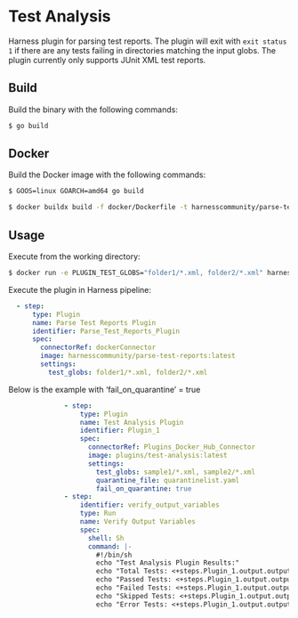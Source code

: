 # Test Analysis

Harness plugin for parsing test reports. The plugin will exit with `exit status 1` if there are any tests failing in directories matching the input globs. The plugin currently only supports JUnit XML test reports.

## Build

Build the binary with the following commands:

```sh
$ go build
```

## Docker

Build the Docker image with the following commands:

```sh
$ GOOS=linux GOARCH=amd64 go build

$ docker buildx build -f docker/Dockerfile -t harnesscommunity/parse-test-reports:latest --platform=linux/amd64 --load .
```

## Usage

Execute from the working directory:
```sh
$ docker run -e PLUGIN_TEST_GLOBS="folder1/*.xml, folder2/*.xml" harnesscommunity/parse-test-reports:latest
```

Execute the plugin in Harness pipeline:
```yaml
  - step:
      type: Plugin
      name: Parse Test Reports Plugin
      identifier: Parse_Test_Reports_Plugin
      spec:
        connectorRef: dockerConnector
        image: harnesscommunity/parse-test-reports:latest
        settings:
          test_globs: folder1/*.xml, folder2/*.xml
```

Below is the example with ‘fail_on_quarantine’ = true
```yaml
              - step:
                  type: Plugin
                  name: Test Analysis Plugin
                  identifier: Plugin_1
                  spec:
                    connectorRef: Plugins_Docker_Hub_Connector
                    image: plugins/test-analysis:latest
                    settings:
                      test_globs: sample1/*.xml, sample2/*.xml
                      quarantine_file: quarantinelist.yaml 
                      fail_on_quarantine: true
              - step:
                  identifier: verify_output_variables
                  type: Run
                  name: Verify Output Variables
                  spec:
                    shell: Sh
                    command: |-
                      #!/bin/sh
                      echo "Test Analysis Plugin Results:"
                      echo "Total Tests: <+steps.Plugin_1.output.outputVariables.TOTAL_TESTS>"
                      echo "Passed Tests: <+steps.Plugin_1.output.outputVariables.PASSED_TESTS>"
                      echo "Failed Tests: <+steps.Plugin_1.output.outputVariables.FAILED_TESTS>"
                      echo "Skipped Tests: <+steps.Plugin_1.output.outputVariables.SKIPPED_TESTS>"
                      echo "Error Tests: <+steps.Plugin_1.output.outputVariables.ERROR_TESTS>"
```
